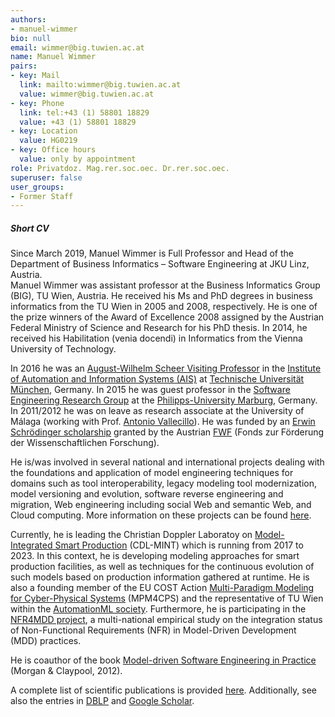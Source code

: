 ```yaml
---
authors:
- manuel-wimmer
bio: null
email: wimmer@big.tuwien.ac.at
name: Manuel Wimmer
pairs:
- key: Mail
  link: mailto:wimmer@big.tuwien.ac.at
  value: wimmer@big.tuwien.ac.at
- key: Phone
  link: tel:+43 (1) 58801 18829
  value: +43 (1) 58801 18829
- key: Location
  value: HG0219
- key: Office hours
  value: only by appointment
role: Privatdoz. Mag.rer.soc.oec. Dr.rer.soc.oec.
superuser: false
user_groups:
- Former Staff
---
```


##### Short CV

Since March 2019, Manuel Wimmer is Full Professor and Head of the Department of Business Informatics – Software Engineering at JKU Linz, Austria.  
 Manuel Wimmer was assistant professor at the Business Informatics Group (BIG), TU Wien, Austria. He received his Ms and PhD degrees in business informatics from the TU Wien in 2005 and 2008, respectively. He is one of the prize winners of the Award of Excellence 2008 assigned by the Austrian Federal Ministry of Science and Research for his PhD thesis. In 2014, he received his Habilitation (venia docendi) in Informatics from the Vienna University of Technology.

In 2016 he was an [August-Wilhelm Scheer Visiting Professor](http://www.tum-ias.de/people/members/tum-august-wilhelm-scheer-visiting-professors.html) in the [Institute of Automation and Information Systems (AIS)](https://www.ais.mw.tum.de/en/homepage/) at [Technische Universität München](https://www.tum.de), Germany. In 2015 he was guest professor in the [Software Engineering Research Group](https://www.uni-marburg.de/fb12/swt) at the [Philipps-University Marburg](http://www.uni-marburg.de), Germany. In 2011/2012 he was on leave as research associate at the University of Málaga (working with Prof. [Antonio Vallecillo](http://www.lcc.uma.es/%7Eav/)). He was funded by an [Erwin Schrödinger scholarship](http://www.schroedinger-portal.at/) granted by the Austrian [FWF](http://www.fwf.ac.at/) (Fonds zur Förderung der Wissenschaftlichen Forschung).

He is/was involved in several national and international projects dealing with the foundations and application of model engineering techniques for domains such as tool interoperability, legacy modeling tool modernization, model versioning and evolution, software reverse engineering and migration, Web engineering including social Web and semantic Web, and Cloud computing. More information on these projects can be found [here](https://www.big.tuwien.ac.at/staff/mwimmer?area=projects).

Currently, he is leading the Christian Doppler Laboratoy on [Model-Integrated Smart Production](https://cdl-mint.big.tuwien.ac.at/) (CDL-MINT) which is running from 2017 to 2023. In this context, he is developing modeling approaches for smart production facilities, as well as techniques for the continuous evolution of such models based on production information gathered at runtime. He is also a founding member of the EU COST Action [Multi-Paradigm Modeling for Cyber-Physical Systems](http://www.cost.eu/COST_Actions/ict/Actions/IC1404) (MPM4CPS) and the representative of TU Wien within the [AutomationML society](https://www.automationml.org). Furthermore, he is participating in the [NFR4MDD project](http://www.essi.upc.edu/%7Egessi/NFR4MDD), a multi-national empirical study on the integration status of Non-Functional Requirements (NFR) in Model-Driven Development (MDD) practices.

He is coauthor of the book [Model-driven Software Engineering in Practice](http://ww.mdse-book.com) (Morgan &amp; Claypool, 2012).

A complete list of scientific publications is provided [here](https://www.big.tuwien.ac.at/publications?utf8=%E2%9C%93&amp;searchType=full&amp;search=Wimmer&amp;year=all&amp;commit=Search). Additionally, see also the entries in [DBLP](http://www.informatik.uni-trier.de/%7Eley/pers/hd/w/Wimmer:Manuel) and [Google Scholar](http://scholar.google.com/citations?user=YZDY1psAAAAJ).